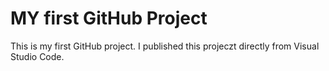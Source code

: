 # MY first GitHub Project
This is my first GitHub project. I published this projeczt directly from Visual Studio Code.